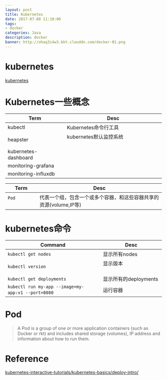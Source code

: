 ```yaml
---
layout: post
title: Kubernetes
date: 2017-07-08 11:10:00
tags:
- docker
categories: Java
description: docker
banner: http://ohaq3i4w3.bkt.clouddn.com/docker-01.png
---
```


# kubernetes
[kubernetes](https://kubernetes.io/)

# Kubernetes一些概念

|            Term           |  Desc                                             |
| ------------------------- | ------------------------------------------------- |
| kubectl                   | Kubernetes命令行工具                                |
| heapster                  | kubernetes默认监控系统                              |
| kubernetes-dashboard      |                                                   |
| monitoring-grafana        |                                                   |
| monitoring-influxdb       |                                                   |


|           Term            |                                 Desc                                |
| ------------------------- | ------------------------------------------------------------------- |
| `Pod`                     | 代表一个组，包含一个或多个容器，和这些容器共享的资源(volume,IP等)            |

# kubernetes命令

|              Command                                 |                   Desc                              |
| ---------------------------------------------------- | --------------------------------------------------- |
| `kubectl get nodes`                                  | 显示所有nodes                                        |
| `kubectl version`                                    | 显示版本                                             |
| `kubectl get deployments`                            | 显示所有的deployments                                |
| `kubectl run my-app --image=my-app:v1 --port=8080`   | 运行容器                                             |





# Pod

> A Pod is a group of one or more application containers (such as Docker or rkt) and includes shared storage (volumes), IP address and information about how to run them.











# Reference
[kubernetes-interactive-tutorials/kubernetes-basics/deploy-intro/](https://kubernetes.io/docs/tutorials/kubernetes-basics/deploy-intro/)
